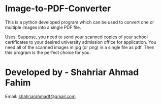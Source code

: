 # Image-to-PDF-Converter
This is a python developed program which can be used to convert one or multiple images into a single PDF file.

Uses: Suppose, you need to send your scanned copies of your school certificates to your desired university admission office for application.
You need all of the scanned images in jpg (or png) in a single file as pdf. Then this program is the perfect choice for you.

# Developed by - Shahriar Ahmad Fahim
Email: shahriarahmadf@gmail.com
